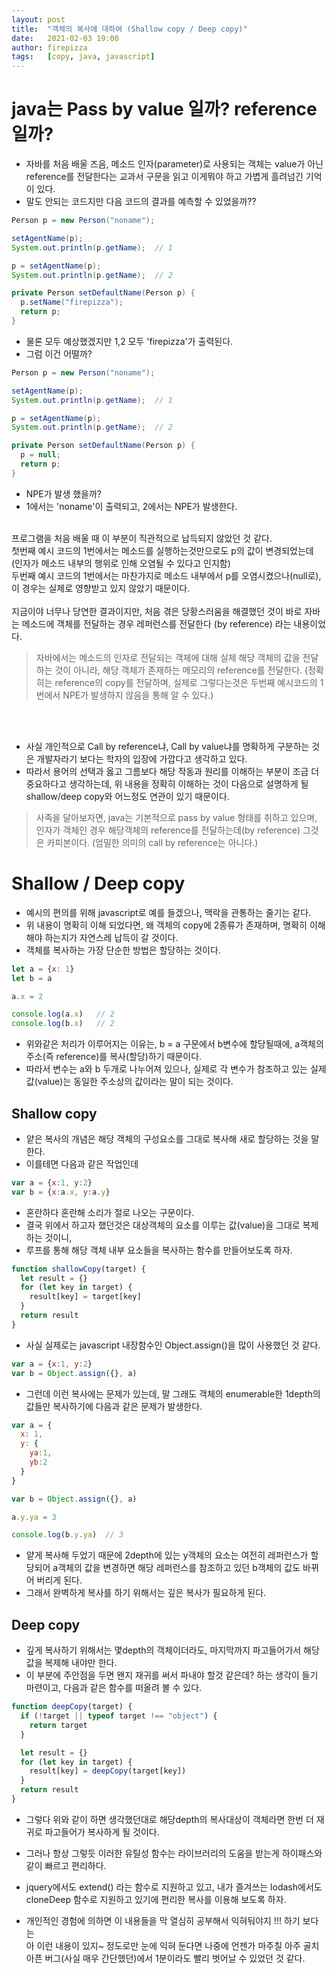 ```yaml
---
layout: post
title:  "객체의 복사에 대하여 (Shallow copy / Deep copy)"
date:   2021-02-03 19:00
author: firepizza
tags:	[copy, java, javascript]
---
```


# java는 Pass by value 일까? reference 일까?

- 자바를 처음 배울 즈음, 메소드 인자(parameter)로 사용되는 객체는 value가 아닌 reference를 전달한다는 교과서 구문을 읽고 이게뭐야 하고 가볍게 흘려넘긴 기억이 있다.
- 말도 안되는 코드지만 다음 코드의 결과를 예측할 수 있었을까??

```java
Person p = new Person("noname"); 

setAgentName(p);
System.out.println(p.getName);  // 1

p = setAgentName(p);
System.out.println(p.getName);  // 2

private Person setDefaultName(Person p) {
  p.setName("firepizza");
  return p;
}
```

- 물론 모두 예상했겠지만 1,2 모두 'firepizza'가 출력된다.
- 그럼 이건 어떨까?

```java
Person p = new Person("noname"); 

setAgentName(p);
System.out.println(p.getName);  // 1

p = setAgentName(p);
System.out.println(p.getName);  // 2

private Person setDefaultName(Person p) {
  p = null;
  return p;
}
```

- NPE가 발생 했을까? 
- 1에서는 'noname'이 출력되고, 2에서는 NPE가 발생한다.

<br/>
프로그램을 처음 배울 때 이 부분이 직관적으로 납득되지 않았던 것 같다.<br/>
첫번째 예시 코드의 1번에서는 메소드를 실행하는것만으로도 p의 값이 변경되었는데 (인자가 메소드 내부의 행위로 인해 오염될 수 있다고 인지함)<br/>
두번째 예시 코드의 1번에서는 마찬가지로 메소드 내부에서 p를 오염시켰으나(null로), 이 경우는 실제로 영향받고 있지 않았기 때문이다.<br/>
<br/>
지금이야 너무나 당연한 결과이지만, 처음 겪은 당황스러움을 해결했던 것이 바로 자바는 메소드에 객체를 전달하는 경우 레퍼런스를 전달한다 (by reference) 라는 내용이었다.<br/>

> 자바에서는 메소드의 인자로 전달되는 객체에 대해 실제 해당 객체의 값을 전달하는 것이 아니라,
> 해당 객체가 존재하는 메모리의 reference를 전달한다. 
> (정확히는 reference의 copy를 전달하며, 실제로 그렇다는것은 두번째 예시코드의 1번에서 NPE가 발생하지 않음을 통해 알 수 있다.)

<br/><br/>

- 사실 개인적으로 Call by reference냐, Call by value냐를 명확하게 구분하는 것은 개발자라기 보다는 학자의 입장에 가깝다고 생각하고 있다.
- 따라서 용어의 선택과 옳고 그름보다 해당 작동과 원리를 이해하는 부분이 조금 더 중요하다고 생각하는데, 위 내용을 정확히 이해하는 것이 다음으로 설명하게 될 shallow/deep copy와 어느정도 연관이 있기 때문이다.

> 사족을 달아보자면, java는 기본적으로 pass by value 형태를 취하고 있으며, 인자가 객체인 경우 해당객체의 reference를 전달하는데(by reference) 그것은 카피본이다. (엄밀한 의미의 call by reference는 아니다.)


# Shallow / Deep copy
- 예시의 편의를 위해 javascript로 예를 들겠으나, 맥락을 관통하는 줄기는 같다.
- 위 내용이 명확히 이해 되었다면, 왜 객체의 copy에 2종류가 존재하며, 명확히 이해해야 하는지가 자연스레 납득이 갈 것이다.
- 객체를 복사하는 가장 단순한 방법은 할당하는 것이다.

```javascript
let a = {x: 1}
let b = a

a.x = 2

console.log(a.x)   // 2
console.log(b.x)   // 2
```

- 위와같은 처리가 이루어지는 이유는, b = a 구문에서 b변수에 할당될때에, a객체의 주소(즉 reference)를 복사(할당)하기 때문이다.
- 따라서 변수는 a와 b 두개로 나누어져 있으나, 실제로 각 변수가 참조하고 있는 실제 값(value)는 동일한 주소상의 값이라는 말이 되는 것이다.

## Shallow copy
- 얕은 복사의 개념은 해당 객체의 구성요소를 그대로 복사해 새로 할당하는 것을 말한다.
- 이를테면 다음과 같은 작업인데

```javascript
var a = {x:1, y:2}
var b = {x:a.x, y:a.y}
```

- 혼란하다 혼란해 소리가 절로 나오는 구문이다.
- 결국 위에서 하고자 했던것은 대상객체의 요소를 이루는 값(value)을 그대로 복제하는 것이니,
- 루프를 통해 해당 객체 내부 요소들을 복사하는 함수를 만들어보도록 하자.

```javascript
function shallowCopy(target) {
  let result = {}
  for (let key in target) {
    result[key] = target[key]
  }
  return result
}
```

- 사실 실제로는 javascript 내장함수인 Object.assign()을 많이 사용했던 것 같다.

```javascript
var a = {x:1, y:2}
var b = Object.assign({}, a)
```

- 그런데 이런 복사에는 문제가 있는데, 말 그래도 객체의 enumerable한 1depth의 값들만 복사하기에 다음과 같은 문제가 발생한다.

```javascript
var a = {
  x: 1,
  y: {
    ya:1,
    yb:2
  }
}

var b = Object.assign({}, a)

a.y.ya = 3

console.log(b.y.ya)  // 3
```

- 얕게 복사해 두었기 때문에 2depth에 있는 y객체의 요소는 여전히 레퍼런스가 할당되어 a객체의 값을 변경하면 해당 레퍼런스를 참조하고 있던 b객체의 값도 바뀌어 버리게 된다.
- 그래서 완벽하게 복사를 하기 위해서는 깊은 복사가 필요하게 된다.

## Deep copy
- 깊게 복사하기 위해서는 몇depth의 객체이더라도, 마지막까지 파고들어가서 해당 값을 복제해 내야만 한다.
- 이 부분에 주안점을 두면 왠지 재귀를 써서 파내야 할것 같은데? 하는 생각이 들기 마련이고, 다음과 같은 함수를 떠올려 볼 수 있다.

```javascript
function deepCopy(target) {
  if (!target || typeof target !== "object") {
    return target
  }

  let result = {}
  for (let key in target) {
    result[key] = deepCopy(target[key])
  }
  return result
}
```

- 그렇다 위와 같이 하면 생각했던대로 해당depth의 복사대상이 객체라면 한번 더 재귀로 파고들어가 복사하게 될 것이다.
- 그러나 항상 그렇듯 이러한 유틸성 함수는 라이브러리의 도움을 받는게 하이패스와 같이 빠르고 편리하다.
- jquery에서도 extend() 라는 함수로 지원하고 있고, 내가 즐겨쓰는 lodash에서도 cloneDeep 함수로 지원하고 있기에 편리한 복사를 이용해 보도록 하자.

- 개인적인 경험에 의하면 이 내용들을 막 열심히 공부해서 익혀둬야지 !!! 하기 보다는<br/> 
아 이런 내용이 있지~ 정도로만 눈에 익혀 둔다면 나중에 언젠가 마주칠 아주 골치아픈 버그(사실 매우 간단했던)에서 1분이라도 빨리 벗어날 수 있었던 것 같다.
